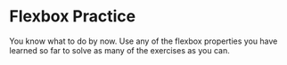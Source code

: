 # Flexbox Practice

You know what to do by now. Use any of the flexbox properties you have learned so far to solve as many of the exercises as you can.
